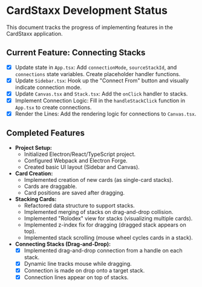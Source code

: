# CardStaxx Development Status

This document tracks the progress of implementing features in the CardStaxx application.

## Current Feature: Connecting Stacks

- [x] Update state in `App.tsx`: Add `connectionMode`, `sourceStackId`, and `connections` state variables. Create placeholder handler functions.
- [x] Update `Sidebar.tsx`: Hook up the "Connect From" button and visually indicate connection mode.
- [x] Update `Canvas.tsx` and `Stack.tsx`: Add the `onClick` handler to stacks.
- [x] Implement Connection Logic: Fill in the `handleStackClick` function in `App.tsx` to create connections.
- [x] Render the Lines: Add the rendering logic for connections to `Canvas.tsx`.

## Completed Features

-   **Project Setup:**
    -   Initialized Electron/React/TypeScript project.
    -   Configured Webpack and Electron Forge.
    -   Created basic UI layout (Sidebar and Canvas).
-   **Card Creation:**
    -   Implemented creation of new cards (as single-card stacks).
    -   Cards are draggable.
    -   Card positions are saved after dragging.
-   **Stacking Cards:**
    -   Refactored data structure to support stacks.
    -   Implemented merging of stacks on drag-and-drop collision.
    -   Implemented "Rolodex" view for stacks (visualizing multiple cards).
    -   Implemented z-index fix for dragging (dragged stack appears on top).
    -   Implemented stack scrolling (mouse wheel cycles cards in a stack).
-   **Connecting Stacks (Drag-and-Drop):**
    -   [x] Implemented drag-and-drop connection from a handle on each stack.
    -   [x] Dynamic line tracks mouse while dragging.
    -   [x] Connection is made on drop onto a target stack.
    -   [x] Connection lines appear on top of stacks.
